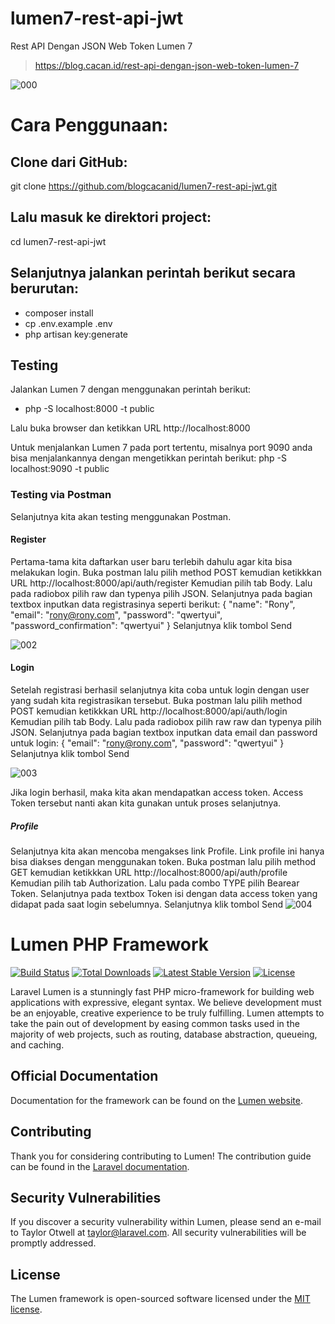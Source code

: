 # lumen7-rest-api-jwt
Rest API Dengan JSON Web Token Lumen 7

> https://blog.cacan.id/rest-api-dengan-json-web-token-lumen-7

![000](https://user-images.githubusercontent.com/51890752/85202218-0cee4c80-b32f-11ea-910b-73e4330919d5.jpg)


# Cara Penggunaan:

## Clone dari GitHub:
git clone https://github.com/blogcacanid/lumen7-rest-api-jwt.git

## Lalu masuk ke direktori project:
cd lumen7-rest-api-jwt

## Selanjutnya jalankan perintah berikut secara berurutan:
- composer install
- cp .env.example .env
- php artisan key:generate

## Testing
Jalankan Lumen 7 dengan menggunakan perintah berikut:
- php -S localhost:8000 -t public

Lalu buka browser dan ketikkan URL http://localhost:8000

Untuk menjalankan Lumen 7 pada port tertentu, misalnya port 9090 anda bisa menjalankannya dengan mengetikkan perintah berikut:
php -S localhost:9090 -t public


### Testing via Postman
Selanjutnya kita akan testing menggunakan Postman.

#### Register
Pertama-tama kita daftarkan user baru terlebih dahulu agar kita bisa melakukan login.
Buka postman lalu pilih method POST kemudian ketikkkan URL http://localhost:8000/api/auth/register
Kemudian pilih tab Body. Lalu pada radiobox pilih raw dan typenya pilih JSON. Selanjutnya pada bagian textbox inputkan data registrasinya seperti berikut:
{
"name": "Rony",
"email": "rony@rony.com",
"password": "qwertyui",
"password_confirmation": "qwertyui"
}
Selanjutnya klik tombol Send


![002](https://user-images.githubusercontent.com/51890752/85202230-24c5d080-b32f-11ea-9e4a-5c8e05a2c9ec.jpg)


#### Login
Setelah registrasi berhasil selanjutnya kita coba untuk login dengan user yang sudah kita registrasikan tersebut.
Buka postman lalu pilih method POST kemudian ketikkkan URL http://localhost:8000/api/auth/login
Kemudian pilih tab Body. Lalu pada radiobox pilih raw raw dan typenya pilih JSON. Selanjutnya pada bagian textbox inputkan data email dan password untuk login:
{
"email": "rony@rony.com",
"password": "qwertyui"
}
Selanjutnya klik tombol Send

![003](https://user-images.githubusercontent.com/51890752/85202244-31e2bf80-b32f-11ea-90d9-ff0c2b0bfe83.jpg)

Jika login berhasil, maka kita akan mendapatkan access token. Access Token tersebut nanti akan kita gunakan untuk proses selanjutnya. 

##### Profile
Selanjutnya kita akan mencoba mengakses link Profile.
Link profile ini hanya bisa diakses dengan menggunakan token.
Buka postman lalu pilih method GET kemudian ketikkkan URL http://localhost:8000/api/auth/profile
Kemudian pilih tab Authorization. Lalu pada combo TYPE pilih Bearear Token. Selanjutnya pada textbox Token isi dengan data access token yang didapat pada saat login sebelumnya.
Selanjutnya klik tombol Send
![004](https://user-images.githubusercontent.com/51890752/85202248-3c04be00-b32f-11ea-8bb6-b426373ac256.jpg)


# Lumen PHP Framework

[![Build Status](https://travis-ci.org/laravel/lumen-framework.svg)](https://travis-ci.org/laravel/lumen-framework)
[![Total Downloads](https://poser.pugx.org/laravel/lumen-framework/d/total.svg)](https://packagist.org/packages/laravel/lumen-framework)
[![Latest Stable Version](https://poser.pugx.org/laravel/lumen-framework/v/stable.svg)](https://packagist.org/packages/laravel/lumen-framework)
[![License](https://poser.pugx.org/laravel/lumen-framework/license.svg)](https://packagist.org/packages/laravel/lumen-framework)

Laravel Lumen is a stunningly fast PHP micro-framework for building web applications with expressive, elegant syntax. We believe development must be an enjoyable, creative experience to be truly fulfilling. Lumen attempts to take the pain out of development by easing common tasks used in the majority of web projects, such as routing, database abstraction, queueing, and caching.

## Official Documentation

Documentation for the framework can be found on the [Lumen website](https://lumen.laravel.com/docs).

## Contributing

Thank you for considering contributing to Lumen! The contribution guide can be found in the [Laravel documentation](https://laravel.com/docs/contributions).

## Security Vulnerabilities

If you discover a security vulnerability within Lumen, please send an e-mail to Taylor Otwell at taylor@laravel.com. All security vulnerabilities will be promptly addressed.

## License

The Lumen framework is open-sourced software licensed under the [MIT license](https://opensource.org/licenses/MIT).
